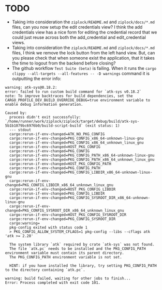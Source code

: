 # TODO

- Taking into consideration the `ziplock/README.md` and `ziplock/docs/*.md` files, can you now setup the edit credentials view? I think the add credentials view has a nice form for editing the credential record that we could just reuse across both the add_credential and edit_credential views.
- Taking into consideration the `ziplock/README.md` and `ziplock/docs/*.md` files, I think we remove the lock button from the left hand view. But, can you please check that when someone exist the application, that it takes the time to logout from the backend before closing?
- The github workflow `Test Suite (beta)` is failing. When it runs the `cargo clippy --all-targets --all-features -- -D warnings` command it is outputting the error info:
```
warning: atk-sys@0.18.2:
error: failed to run custom build command for `atk-sys v0.18.2`
note: To improve backtraces for build dependencies, set the CARGO_PROFILE_DEV_BUILD_OVERRIDE_DEBUG=true environment variable to enable debug information generation.

Caused by:
  process didn't exit successfully: `/home/runner/work/ziplock/ziplock/target/debug/build/atk-sys-5b1b1079bc6976b0/build-script-build` (exit status: 1)
  --- stdout
  cargo:rerun-if-env-changed=ATK_NO_PKG_CONFIG
  cargo:rerun-if-env-changed=PKG_CONFIG_x86_64-unknown-linux-gnu
  cargo:rerun-if-env-changed=PKG_CONFIG_x86_64_unknown_linux_gnu
  cargo:rerun-if-env-changed=HOST_PKG_CONFIG
  cargo:rerun-if-env-changed=PKG_CONFIG
  cargo:rerun-if-env-changed=PKG_CONFIG_PATH_x86_64-unknown-linux-gnu
  cargo:rerun-if-env-changed=PKG_CONFIG_PATH_x86_64_unknown_linux_gnu
  cargo:rerun-if-env-changed=HOST_PKG_CONFIG_PATH
  cargo:rerun-if-env-changed=PKG_CONFIG_PATH
  cargo:rerun-if-env-changed=PKG_CONFIG_LIBDIR_x86_64-unknown-linux-gnu
  cargo:rerun-if-env-changed=PKG_CONFIG_LIBDIR_x86_64_unknown_linux_gnu
  cargo:rerun-if-env-changed=HOST_PKG_CONFIG_LIBDIR
  cargo:rerun-if-env-changed=PKG_CONFIG_LIBDIR
  cargo:rerun-if-env-changed=PKG_CONFIG_SYSROOT_DIR_x86_64-unknown-linux-gnu
  cargo:rerun-if-env-changed=PKG_CONFIG_SYSROOT_DIR_x86_64_unknown_linux_gnu
  cargo:rerun-if-env-changed=HOST_PKG_CONFIG_SYSROOT_DIR
  cargo:rerun-if-env-changed=PKG_CONFIG_SYSROOT_DIR
  cargo:warning=
  pkg-config exited with status code 1
  > PKG_CONFIG_ALLOW_SYSTEM_CFLAGS=1 pkg-config --libs --cflags atk 'atk >= 2.28'

  The system library `atk` required by crate `atk-sys` was not found.
  The file `atk.pc` needs to be installed and the PKG_CONFIG_PATH environment variable must contain its parent directory.
  The PKG_CONFIG_PATH environment variable is not set.

  HINT: if you have installed the library, try setting PKG_CONFIG_PATH to the directory containing `atk.pc`.

warning: build failed, waiting for other jobs to finish...
Error: Process completed with exit code 101.
```
